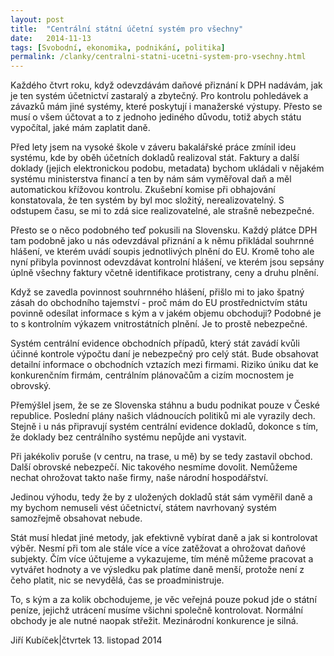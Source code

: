 ```yaml
---
layout: post
title:  "Centrální státní účetní systém pro všechny"
date:   2014-11-13
tags: [Svobodní, ekonomika, podnikání, politika]
permalink: /clanky/centralni-statni-ucetni-system-pro-vsechny.html
---
```


Každého čtvrt roku, když odevzdávám daňové přiznání k DPH nadávám, jak je ten systém účetnictví zastaralý a zbytečný. Pro kontrolu pohledávek a závazků mám jiné systémy, které poskytují i manažerské výstupy. Přesto se musí o všem účtovat a to z jednoho jediného důvodu, totiž abych státu vypočítal, jaké mám zaplatit daně.

Před lety jsem na vysoké škole v záveru bakalářské práce zmínil ideu systému, kde by oběh účetních dokladů realizoval stát. Faktury a další doklady (jejich elektronickou podobu, metadata) bychom ukládali v nějakém systému ministerstva financí a ten by nám sám vyměřoval daň a měl automatickou křížovou kontrolu. Zkušební komise při obhajování konstatovala, že ten systém by byl moc složitý, nerealizovatelný. S odstupem času, se mi to zdá sice realizovatelné, ale strašně nebezpečné.

Přesto se o něco podobného teď pokusili na Slovensku. Každý plátce DPH tam podobně jako u nás odevzdával přiznání a k němu přikládal souhrnné hlášení, ve kterém uvádí soupis jednotlivých plnění do EU. Kromě toho ale nyní přibyla povinnost odevzdávat kontrolní hlášení, ve kterém jsou sepsány úplně všechny faktury včetně identifikace protistrany, ceny a druhu plnění.

Když se zavedla povinnost souhrnného hlášení, přišlo mi to jako špatný zásah do obchodního tajemství - proč mám do EU prostřednictvím státu povinně odesílat informace s kým a v jakém objemu obchoduji? Podobné je to s kontrolním výkazem vnitrostátních plnění. Je to prostě nebezpečné.

Systém centrální evidence obchodních případů, který stát zavádí kvůli účinné kontrole výpočtu daní je nebezpečný pro celý stát. Bude obsahovat detailní informace o obchodních vztazích mezi firmami. Riziko úniku dat ke konkurenčním firmám, centrálním plánovačům a cizím mocnostem je obrovský.

Přemýšlel jsem, že se ze Slovenska stáhnu a budu podnikat pouze v České republice. Poslední plány našich vládnoucích politiků mi ale vyrazily dech. Stejně i u nás připravují systém centrální evidence dokladů, dokonce s tím, že doklady bez centrálního systému nepůjde ani vystavit.

Při jakékoliv poruše (v centru, na trase, u mě) by se tedy zastavil obchod. Další obrovské nebezpečí. Nic takového nesmíme dovolit. Nemůžeme nechat ohrožovat takto naše firmy, naše národní hospodářství.

Jedinou výhodu, tedy že by z uložených dokladů stát sám vyměřil daně a my bychom nemuseli vést účetnictví, státem navrhovaný systém samozřejmě obsahovat nebude.

Stát musí hledat jiné metody, jak efektivně vybírat daně a jak si kontrolovat výběr. Nesmí při tom ale stále více a více zatěžovat a ohrožovat daňové subjekty. Čím více účtujeme a vykazujeme, tím méně můžeme pracovat a vytvářet hodnoty a ve výsledku pak platíme daně menší, protože není z čeho platit, nic se nevydělá, čas se proadministruje.

To, s kým a za kolik obchodujeme, je věc veřejná pouze pokud jde o státní peníze, jejichž utrácení musíme všichni společně kontrolovat. Normální obchody je ale nutné naopak střežit. Mezinárodní konkurence je silná.

Jiří Kubíček|čtvrtek 13. listopad 2014

